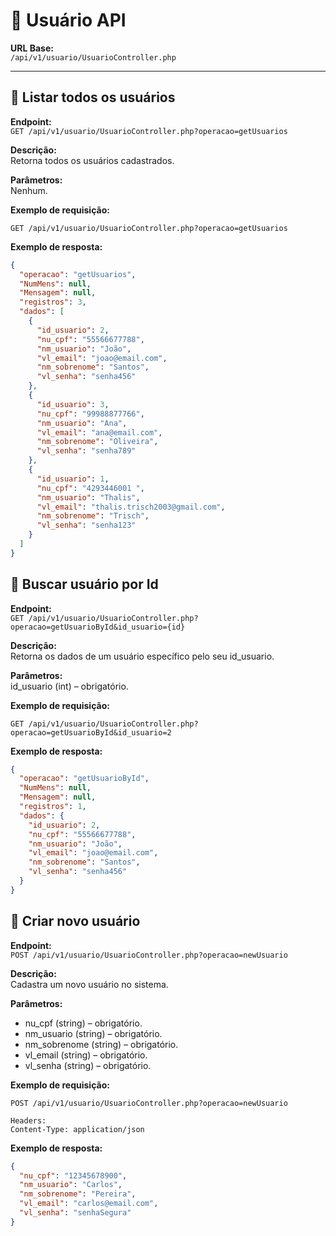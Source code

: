 # 📌 Usuário API

**URL Base:**  
`/api/v1/usuario/UsuarioController.php`

---

## 🔹 Listar todos os usuários
**Endpoint:**  
`GET /api/v1/usuario/UsuarioController.php?operacao=getUsuarios`

**Descrição:**  
Retorna todos os usuários cadastrados.

**Parâmetros:**  
Nenhum.

**Exemplo de requisição:**  
```http
GET /api/v1/usuario/UsuarioController.php?operacao=getUsuarios
````

**Exemplo de resposta:**  

```json
{
  "operacao": "getUsuarios",
  "NumMens": null,
  "Mensagem": null,
  "registros": 3,
  "dados": [
    {
      "id_usuario": 2,
      "nu_cpf": "55566677788",
      "nm_usuario": "João",
      "vl_email": "joao@email.com",
      "nm_sobrenome": "Santos",
      "vl_senha": "senha456"
    },
    {
      "id_usuario": 3,
      "nu_cpf": "99988877766",
      "nm_usuario": "Ana",
      "vl_email": "ana@email.com",
      "nm_sobrenome": "Oliveira",
      "vl_senha": "senha789"
    },
    {
      "id_usuario": 1,
      "nu_cpf": "4293446001 ",
      "nm_usuario": "Thalis",
      "vl_email": "thalis.trisch2003@gmail.com",
      "nm_sobrenome": "Trisch",
      "vl_senha": "senha123"
    }
  ]
}
```

## 🔹 Buscar usuário por Id
**Endpoint:**  
`GET /api/v1/usuario/UsuarioController.php?operacao=getUsuarioById&id_usuario={id}`

**Descrição:**  
Retorna os dados de um usuário específico pelo seu id_usuario.

**Parâmetros:**  
id_usuario (int) – obrigatório.

**Exemplo de requisição:**  
```http
GET /api/v1/usuario/UsuarioController.php?operacao=getUsuarioById&id_usuario=2
````
**Exemplo de resposta:**  

```json
{
  "operacao": "getUsuarioById",
  "NumMens": null,
  "Mensagem": null,
  "registros": 1,
  "dados": {
    "id_usuario": 2,
    "nu_cpf": "55566677788",
    "nm_usuario": "João",
    "vl_email": "joao@email.com",
    "nm_sobrenome": "Santos",
    "vl_senha": "senha456"
  }
}
```

## 🔹 Criar novo usuário
**Endpoint:**  
`POST /api/v1/usuario/UsuarioController.php?operacao=newUsuario`

**Descrição:**  
Cadastra um novo usuário no sistema.

**Parâmetros:**  
- nu_cpf (string) – obrigatório.
- nm_usuario (string) – obrigatório.
- nm_sobrenome (string) – obrigatório.
- vl_email (string) – obrigatório.
- vl_senha (string) – obrigatório.

**Exemplo de requisição:**  
```http
POST /api/v1/usuario/UsuarioController.php?operacao=newUsuario

Headers:
Content-Type: application/json
````

**Exemplo de resposta:**  

```json
{
  "nu_cpf": "12345678900",
  "nm_usuario": "Carlos",
  "nm_sobrenome": "Pereira",
  "vl_email": "carlos@email.com",
  "vl_senha": "senhaSegura"
}
```
